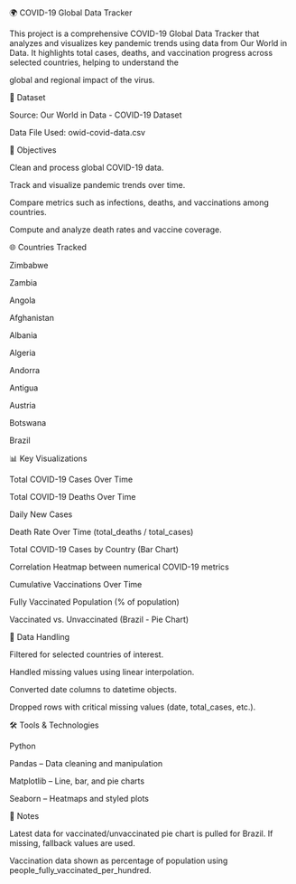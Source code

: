 🌍 COVID-19 Global Data Tracker

This project is a comprehensive COVID-19 Global Data Tracker that analyzes and visualizes key pandemic trends using data from Our World in Data. It highlights total cases, deaths, and vaccination progress across selected countries, helping to understand the

global and regional impact of the virus.

📁 Dataset

Source: Our World in Data - COVID-19 Dataset

Data File Used: owid-covid-data.csv

🎯 Objectives

Clean and process global COVID-19 data.

Track and visualize pandemic trends over time.

Compare metrics such as infections, deaths, and vaccinations among countries.

Compute and analyze death rates and vaccine coverage.

🌐 Countries Tracked

Zimbabwe

Zambia

Angola

Afghanistan

Albania

Algeria

Andorra

Antigua

Austria

Botswana

Brazil

📊 Key Visualizations

Total COVID-19 Cases Over Time

Total COVID-19 Deaths Over Time

Daily New Cases

Death Rate Over Time (total_deaths / total_cases)

Total COVID-19 Cases by Country (Bar Chart)

Correlation Heatmap between numerical COVID-19 metrics

Cumulative Vaccinations Over Time

Fully Vaccinated Population (% of population)

Vaccinated vs. Unvaccinated (Brazil - Pie Chart)

🧪 Data Handling

Filtered for selected countries of interest.

Handled missing values using linear interpolation.

Converted date columns to datetime objects.

Dropped rows with critical missing values (date, total_cases, etc.).

🛠️ Tools & Technologies

Python

Pandas – Data cleaning and manipulation

Matplotlib – Line, bar, and pie charts

Seaborn – Heatmaps and styled plots

📌 Notes

Latest data for vaccinated/unvaccinated pie chart is pulled for Brazil. If missing, fallback values are used.

Vaccination data shown as percentage of population using people_fully_vaccinated_per_hundred.




